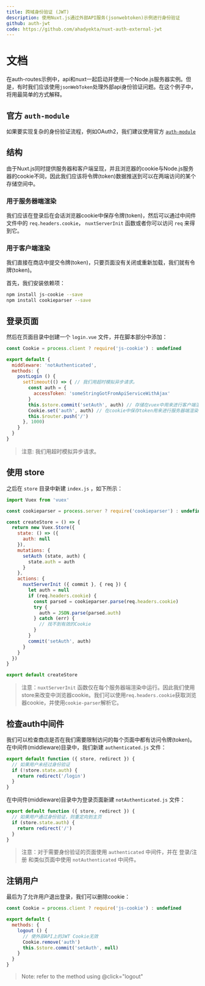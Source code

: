 ```yaml
---
title: 跨域身份验证 (JWT)
description: 使用Nuxt.js通过外部API服务(jsonwebtoken)示例进行身份验证
github: auth-jwt
code: https://github.com/ahadyekta/nuxt-auth-external-jwt
---
```


# 文档

在auth-routes示例中，api和nuxt一起启动并使用一个Node.js服务器实例。但是，有时我们应该使用`jsonWebToken`处理外部api身份验证问题。在这个例子中，将用最简单的方式解释。

## 官方 `auth-module`

如果要实现复杂的身份验证流程，例如OAuth2，我们建议使用官方 [`auth-module`](https://github.com/nuxt-community/auth-module)

## 结构

由于Nuxt.js同时提供服务器和客户端呈现，并且浏览器的cookie与Node.js服务器的cookie不同，因此我们应该将令牌(token)数据推送到可以在两端访问的某个存储空间中。

### 用于服务器端渲染

我们应该在登录后在会话浏览器cookie中保存令牌(token)，然后可以通过中间件文件中的 `req.headers.cookie`， `nuxtServerInit` 函数或者你可以访问 `req` 来得到它。

### 用于客户端渲染

我们直接在商店中提交令牌(token)，只要页面没有关闭或重新加载，我们就有令牌(token)。

首先，我们安装依赖项：

```bash
npm install js-cookie --save
npm install cookieparser --save
```

## 登录页面

然后在页面目录中创建一个 `login.vue` 文件，并在脚本部分中添加：

```js
const Cookie = process.client ? require('js-cookie') : undefined

export default {
  middleware: 'notAuthenticated',
  methods: {
    postLogin () {
      setTimeout(() => { // 我们用超时模拟异步请求。
        const auth = {
          accessToken: 'someStringGotFromApiServiceWithAjax'
        }
        this.$store.commit('setAuth', auth) // 存储在vuex中用来进行客户端渲染
        Cookie.set('auth', auth) // 在cookie中保存token用来进行服务器端渲染
        this.$router.push('/')
      }, 1000)
    }
  }
}
```

> 注意: 我们用超时模拟异步请求。

## 使用 store

之后在 `store` 目录中新建 `index.js` ，如下所示：

```javascript
import Vuex from 'vuex'

const cookieparser = process.server ? require('cookieparser') : undefined

const createStore = () => {
  return new Vuex.Store({
    state: () => ({
      auth: null
    }),
    mutations: {
      setAuth (state, auth) {
        state.auth = auth
      }
    },
    actions: {
      nuxtServerInit ({ commit }, { req }) {
        let auth = null
        if (req.headers.cookie) {
          const parsed = cookieparser.parse(req.headers.cookie)
          try {
            auth = JSON.parse(parsed.auth)
          } catch (err) {
            // 找不到有效的Cookie
          }
        }
        commit('setAuth', auth)
      }
    }
  })
}

export default createStore
```

> 注意：`nuxtServerInit` 函数仅在每个服务器端渲染中运行。因此我们使用store来改变中浏览器cookie。我们可以使用`req.headers.cookie`获取浏览器cookie，并使用`cookie-parser`解析它。

## 检查auth中间件

我们可以检查商店是否在我们需要限制访问的每个页面中都有访问令牌(token)。在中间件(middleware)目录中，我们新建 `authenticated.js` 文件：

```javascript
export default function ({ store, redirect }) {
  // 如果用户未经过身份验证
  if (!store.state.auth) {
    return redirect('/login')
  }
}
```

在中间件(middleware)目录中为登录页面新建 `notAuthenticated.js` 文件：

```javascript
export default function ({ store, redirect }) {
  // 如果用户通过身份验证，则重定向到主页
  if (store.state.auth) {
    return redirect('/')
  }
}
```

> 注意：对于需要身份验证的页面使用 `authenticated` 中间件，并在 登录/注册 和类似页面中使用 `notAuthenticated` 中间件。

## 注销用户
最后为了允许用户退出登录，我们可以删除cookie：

```javascript
const Cookie = process.client ? require('js-cookie') : undefined

export default {
  methods: {
    logout () {
      // 使外部API上的JWT Cookie无效
      Cookie.remove('auth')
      this.$store.commit('setAuth', null)
    }
  }
}
```

> Note: refer to the method using @click="logout"

